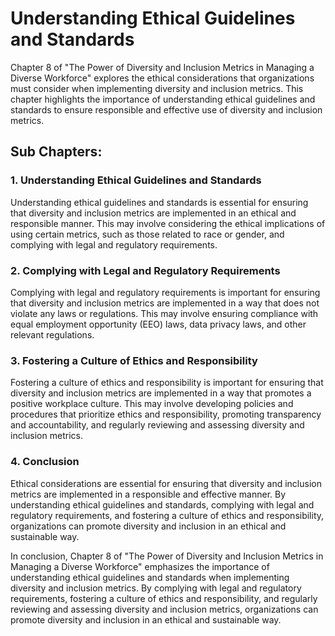 Understanding Ethical Guidelines and Standards
====================================================================================================================

Chapter 8 of "The Power of Diversity and Inclusion Metrics in Managing a Diverse Workforce" explores the ethical considerations that organizations must consider when implementing diversity and inclusion metrics. This chapter highlights the importance of understanding ethical guidelines and standards to ensure responsible and effective use of diversity and inclusion metrics.

Sub Chapters:
-------------

### 1. Understanding Ethical Guidelines and Standards

Understanding ethical guidelines and standards is essential for ensuring that diversity and inclusion metrics are implemented in an ethical and responsible manner. This may involve considering the ethical implications of using certain metrics, such as those related to race or gender, and complying with legal and regulatory requirements.

### 2. Complying with Legal and Regulatory Requirements

Complying with legal and regulatory requirements is important for ensuring that diversity and inclusion metrics are implemented in a way that does not violate any laws or regulations. This may involve ensuring compliance with equal employment opportunity (EEO) laws, data privacy laws, and other relevant regulations.

### 3. Fostering a Culture of Ethics and Responsibility

Fostering a culture of ethics and responsibility is important for ensuring that diversity and inclusion metrics are implemented in a way that promotes a positive workplace culture. This may involve developing policies and procedures that prioritize ethics and responsibility, promoting transparency and accountability, and regularly reviewing and assessing diversity and inclusion metrics.

### 4. Conclusion

Ethical considerations are essential for ensuring that diversity and inclusion metrics are implemented in a responsible and effective manner. By understanding ethical guidelines and standards, complying with legal and regulatory requirements, and fostering a culture of ethics and responsibility, organizations can promote diversity and inclusion in an ethical and sustainable way.

In conclusion, Chapter 8 of "The Power of Diversity and Inclusion Metrics in Managing a Diverse Workforce" emphasizes the importance of understanding ethical guidelines and standards when implementing diversity and inclusion metrics. By complying with legal and regulatory requirements, fostering a culture of ethics and responsibility, and regularly reviewing and assessing diversity and inclusion metrics, organizations can promote diversity and inclusion in an ethical and sustainable way.
